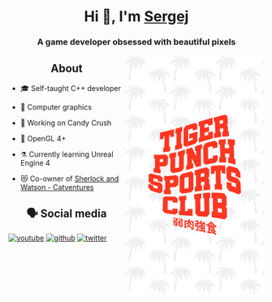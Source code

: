 <h1 align="center">Hi 👋, I'm <a href="https://github.com/polygonboutique"><strong>Sergej</strong></a></h1>
<h3 align="center">A game developer obsessed with beautiful pixels</h3>

<img align="right" width="275px" src="https://github.com/polygonboutique/polygonboutique/raw/master/Logo.png">

<h2 align="center"> About </h2>

- 🎓 Self-taught C++ developer

- 💖 Computer graphics 
  
- 🍬 Working on Candy Crush 
  
- 🔺 OpenGL 4+
   
- ⚗️ Currently learning Unreal Engine 4

- 😻 Co-owner of <a target="blank" href="https://www.instagram.com/sherlockandwatson_catventures/">Sherlock and Watson - Catventures</a>


<h2 align="center">🗣️ Social media</h2>  
   
<p align="left">  
<!-- YouTube -->
<a href="https://www.youtube.com/channel/UCsdCmhDxgQGVlPfewbTkx3g" target="blank"><img align="center" src="https://cdn.jsdelivr.net/npm/simple-icons@3.0.1/icons/youtube.svg" alt="youtube" height="30" width="40" /></a>  
<!-- GitHub. -->
<a href="https://github.com/polygonboutique" target="blank"><img align="center" src="https://cdn.jsdelivr.net/npm/simple-icons@3.0.1/icons/github.svg" alt="github" height="30" width="40" /></a>  
<!-- Twitter -->
<a href="https://twitter.com/tigerpunchsport" target="blank"><img align="center" src="https://cdn.jsdelivr.net/npm/simple-icons@3.0.1/icons/twitter.svg" alt="twitter" height="30" width="40" /></a>
</p>
